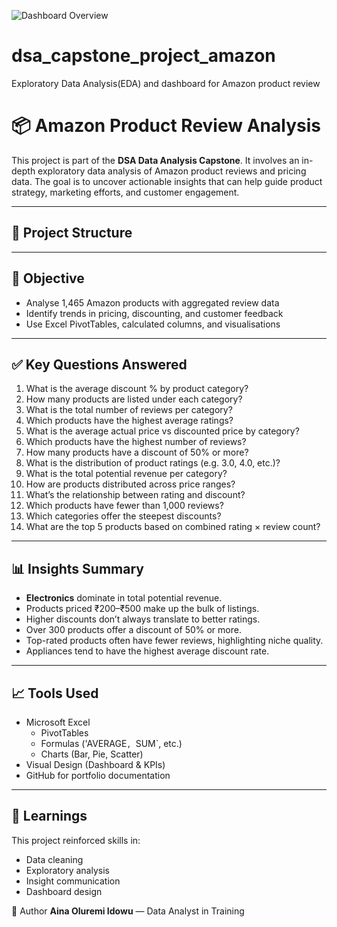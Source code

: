 ![Dashboard Overview](https://github.com/user-attachments/assets/6ba71261-06c4-469e-86fc-b02ef12569af)

# dsa_capstone_project_amazon
Exploratory Data Analysis(EDA) and dashboard for Amazon product review

# 📦 Amazon Product Review Analysis

This project is part of the **DSA Data Analysis Capstone**. It involves an in-depth exploratory data analysis of Amazon product reviews and pricing data. The goal is to uncover actionable insights that can help guide product strategy, marketing efforts, and customer engagement.

---

## 📁 Project Structure


---

## 🧪 Objective

- Analyse 1,465 Amazon products with aggregated review data
- Identify trends in pricing, discounting, and customer feedback
- Use Excel PivotTables, calculated columns, and visualisations

---

## ✅ Key Questions Answered

1. What is the average discount % by product category?
2. How many products are listed under each category?
3. What is the total number of reviews per category?
4. Which products have the highest average ratings?
5. What is the average actual price vs discounted price by category?
6. Which products have the highest number of reviews?
7. How many products have a discount of 50% or more?
8. What is the distribution of product ratings (e.g. 3.0, 4.0, etc.)?
9. What is the total potential revenue per category?
10. How are products distributed across price ranges?
11. What’s the relationship between rating and discount?
12. Which products have fewer than 1,000 reviews?
13. Which categories offer the steepest discounts?
14. What are the top 5 products based on combined rating × review count?

---

## 📊 Insights Summary

- **Electronics** dominate in total potential revenue.
- Products priced ₹200–₹500 make up the bulk of listings.
- Higher discounts don’t always translate to better ratings.
- Over 300 products offer a discount of 50% or more.
- Top-rated products often have fewer reviews, highlighting niche quality.
- Appliances tend to have the highest average discount rate.

---

## 📈 Tools Used

- Microsoft Excel
  - PivotTables
  - Formulas ('AVERAGE`, `SUM`, etc.)
  - Charts (Bar, Pie, Scatter)
- Visual Design (Dashboard & KPIs)
- GitHub for portfolio documentation

---

## 🧠 Learnings

This project reinforced skills in:
- Data cleaning
- Exploratory analysis
- Insight communication
- Dashboard design

🙌 Author
**Aina Oluremi Idowu** — Data Analyst in Training
